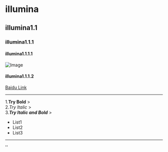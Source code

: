 # illumina  
## illumina1.1  
### illumina1.1.1  
#### illumina1.1.1.1  
![Image]()  
#### illumina1.1.1.2  
[Baidu Link](http://www.baidu.com)

---
1.**Try Bold** >  
2.*Try Italic* >  
3.***Try Italic and Bold*** >   
* List1
* List2
* List3
---
'<Try Inline code>'
